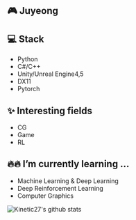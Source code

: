 <!--
**JuyeongHwang/JuyeongHwang** is a ✨ _special_ ✨ repository because its `README.md` (this file) appears on your GitHub profile.

Here are some ideas to get you started:

- 🔭 I’m currently working on ...
- 🌱 I’m currently learning ...
- 👯 I’m looking to collaborate on ...
- 🤔 I’m looking for help with ...
- 💬 Ask me about ...
- 📫 How to reach me: ...
- 😄 Pronouns: ...
- ⚡ Fun fact: ...
-->

## 🎮 Juyeong


## 💻 Stack

- Python 
- C#/C++ 
- Unity/Unreal Engine4,5
- DX11
- Pytorch

## ✨ Interesting fields

- CG
- Game
- RL

## 🔥🔥 I’m currently learning ... 

- Machine Learning & Deep Learning
- Deep Reinforcement Learning
- Computer Graphics

![Kinetic27's github stats](https://github-readme-stats.vercel.app/api?username=HJY&show_icons=true)
